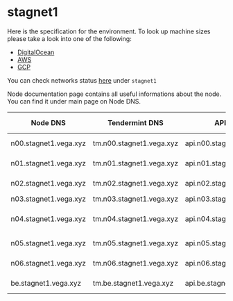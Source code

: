 # stagnet1

Here is the specification for the environment. To look up machine sizes please take a look into one of the following:

* [DigitalOcean](https://slugs.do-api.dev/)
* [AWS](https://aws.amazon.com/ec2/instance-types/)
* [GCP](https://gcpinstances.doit-intl.com/)

You can check networks status [here](https://stats.vega.trading/) under `stagnet1`

Node documentation page contains all useful informations about the node. You can find it under main page on Node DNS.

| Node DNS | Tendermint DNS | API DNS | Geographic Location | Hardware Setup | Cloud |
| ----------------------------------------- | -------------- | --------------------------------------------| ------------------- | -------------- | ----- |
| n00.stagnet1.vega.xyz | tm.n00.stagnet1.vega.xyz | api.n00.stagnet1.vega.xyz | fra1 | s-4vcpu-8gb | do |
| n01.stagnet1.vega.xyz | tm.n01.stagnet1.vega.xyz | api.n01.stagnet1.vega.xyz | sfo3 | s-4vcpu-8gb | do |
| n02.stagnet1.vega.xyz | tm.n02.stagnet1.vega.xyz | api.n02.stagnet1.vega.xyz | sgp1 | s-4vcpu-8gb | do |
| n03.stagnet1.vega.xyz | tm.n03.stagnet1.vega.xyz | api.n03.stagnet1.vega.xyz | eu-west-2c | c5.large | aws |
| n04.stagnet1.vega.xyz | tm.n04.stagnet1.vega.xyz | api.n04.stagnet1.vega.xyz | asia-southeast1-a | n1-standard-4 | gcp |
| n05.stagnet1.vega.xyz | tm.n05.stagnet1.vega.xyz | api.n05.stagnet1.vega.xyz | fra1 | s-4vcpu-8gb | do |
| n06.stagnet1.vega.xyz | tm.n06.stagnet1.vega.xyz | api.n06.stagnet1.vega.xyz | fra1 | s-4vcpu-8gb | do |
| be.stagnet1.vega.xyz | tm.be.stagnet1.vega.xyz | api.be.stagnet1.vega.xyz | fra1 | s-4vcpu-8gb | do |
